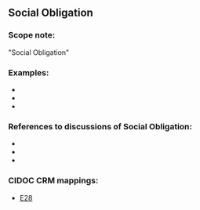 
## Social Obligation 

###  Scope note: 
"Social Obligation" 

### Examples: 

* 
* 
* 

### References to discussions of Social Obligation:

* 

* 

* 

### CIDOC CRM mappings: 

* [E28](http://www.cidoc-crm.org/entity/e28-conceptual-object/version-6.2)
